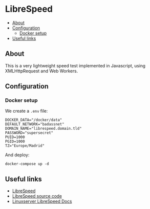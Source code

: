 # LibreSpeed

- [About](#about)
- [Configuration](#configuration)
  * [Docker setup](#docker-setup)
- [Useful links](#useful-links)

## About

This is a very lightweight speed test implemented in Javascript, using XMLHttpRequest and Web Workers.

## Configuration

### Docker setup

We create a `.env` file:

```shell
DOCKER_DATA="/docker/data"
DEFAULT_NETWORK="badassnet"
DOMAIN_NAME="librespeed.domain.tld"
PASSWORD="supersecret"
PUID=1000
PGID=1000
TZ="Europe/Madrid"
```

And deploy:

    docker-compose up -d

## Useful links

- [LibreSpeed](https://librespeed.org/)
- [LibreSpeed source code](https://github.com/librespeed/speedtest)
- [Linuxserver LibreSpeed Docs](https://docs.linuxserver.io/images/docker-librespeed)
